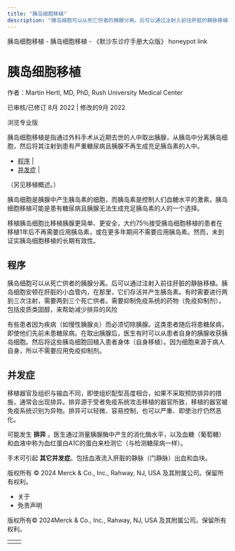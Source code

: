 ```yaml
---
title: "胰岛细胞移植"
description: "胰岛细胞可以从死亡供者的胰腺分离。后可以通过注射入前往肝脏的静脉移植。胰岛细胞安顿在肝脏的小血管内，在那里，它们存活并产生胰岛素。有时需要进行两到三次注射，需要两到三个死亡供者。需要抑制免疫系统的药物（免疫抑制剂），包括皮质类固醇，来帮助减少排异的风险"
---
```


﻿胰岛细胞移植 \- 胰岛细胞移植 \- 《默沙东诊疗手册大众版》 honeypot link

# 胰岛细胞移植

作者：Martin Hertl, MD, PhD, Rush University Medical Center

已审核/已修订 8月 2022 \| 修改的9月 2022

浏览专业版

胰岛细胞移植是指通过外科手术从近期去世的人中取出胰腺，从胰岛中分离胰岛细胞，然后将其注射到患有严重糖尿病且胰腺不再生成充足胰岛素的人中。

- [程序](#程序_v34670945_zh) \|
- [并发症](#并发症_v34670952_zh) \|

（另见移植概述。）

胰岛细胞是胰腺中产生胰岛素的细胞，而胰岛素是控制人们血糖水平的激素。胰岛细胞移植可能是患有糖尿病且胰腺无法生成充足胰岛素的人的一个选择。

移植胰岛细胞比移植胰腺更简单、更安全，大约75％接受胰岛细胞移植的患者在移植1年后不再需要应用胰岛素，或在更多年期间不需要应用胰岛素。然而，未到证实胰岛细胞移植的长期有效性。

## 程序

胰岛细胞可以从死亡供者的胰腺分离。后可以通过注射入前往肝脏的静脉移植。胰岛细胞安顿在肝脏的小血管内，在那里，它们存活并产生胰岛素。有时需要进行两到三次注射，需要两到三个死亡供者。需要抑制免疫系统的药物（免疫抑制剂），包括皮质类固醇，来帮助减少排异的风险

有些患者因为疾病（如慢性胰腺炎）而必须切除胰腺。这类患者随后将患糖尿病，即使他们先前未患糖尿病。在取出胰腺后，医生有时可以从患者自身的胰腺收获胰岛细胞。然后将这些胰岛细胞回植入患者身体（自身移植）。因为细胞来源于病人自身，所以不需要应用免疫抑制剂。

## 并发症

移植器官及组织与输血不同，即使组织配型高度相合，如果不采取预防排异的措施，通常会出现排异。排异源于受者免疫系统攻击移植的器官所致，移植的器官被免疫系统识别为异物。排异可以轻微、容易控制，也可以严重、即使治疗仍然恶化。

可能发生 **排异** 。医生通过测量胰腺酶中产生的消化酶水平，以及血糖（葡萄糖）和血液中称为血红蛋白A1C的蛋白来检测它（与检测糖尿病一样）。

手术可引起 **其它并发症**。包括血液流入肝脏的静脉（门静脉）出血和血块。



版权所有 © 2024
Merck & Co., Inc., Rahway, NJ, USA 及其附属公司。保留所有权利。

- 关于
- 免责声明

版权所有© 2024Merck & Co., Inc., Rahway, NJ, USA 及其附属公司。保留所有权利。

|     |     |
| --- | --- |
|  |  |